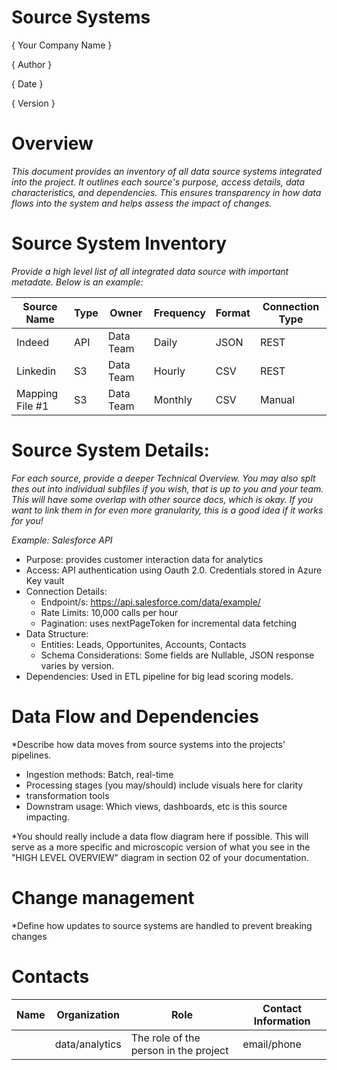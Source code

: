 # Source Systems

{ Your Company Name }

{ Author  }

{ Date }

{ Version }

# Overview

*This document provides an inventory of all data source systems integrated into the project. It outlines each source's purpose, access details, data characteristics, and dependencies. This ensures transparency in how data flows into the system and helps assess the impact of changes.*


# Source System Inventory

*Provide a high level list of all integrated data source with important metadate. Below is an example:* 

| Source Name | Type  | Owner    | Frequency | Format | Connection Type |
|-------------|-------|----------|-----------|--------|-----------------|
| Indeed | API  | Data Team   | Daily | JSON | REST |
| Linkedin | S3 | Data Team   | Hourly | CSV| REST |
| Mapping File #1 | S3 | Data Team   | Monthly | CSV| Manual |

# Source System Details: 

*For each source, provide a deeper Technical Overview. You may also splt thes out into individual subfiles if you wish, that is up to you and your team. This will have some overlap with other source docs, which is okay. If you want to link them in for even more granularity, this is a good idea if it works for you!*

*Example: Salesforce API*
- Purpose: provides customer interaction data for analytics
- Access: API authentication using Oauth 2.0. Credentials stored in Azure Key vault
- Connection Details:
     - Endpoint/s: https://api.salesforce.com/data/example/
     - Rate Limits: 10,000 calls per hour
     - Pagination: uses nextPageToken for incremental data fetching
- Data Structure:
     - Entities: Leads, Opportunites, Accounts, Contacts
     - Schema Considerations: Some fields are Nullable, JSON response varies by version.
- Dependencies: Used in ETL pipeline for big lead scoring models.


# Data Flow and Dependencies

*Describe how data moves from source systems into the projects' pipelines. 
- Ingestion methods: Batch, real-time
- Processing stages (you may/should) include visuals here for clarity
- transformation tools
- Downstram usage: Which views, dashboards, etc is this source impacting.

*You should really include a data flow diagram here if possible. This will serve as a more specific and microscopic version of what you see in the "HIGH LEVEL OVERVIEW" diagram in section 02 of your documentation. 

# Change management

*Define how updates to source systems are handled to prevent breaking changes 

# Contacts

| Name | Organization   | Role                                  | Contact Information |
|------|----------------|---------------------------------------|---------------------|
|      | data/analytics | The role of the person in the project | email/phone         |
